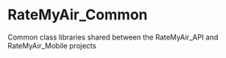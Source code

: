 # RateMyAir_Common
Common class libraries shared between the RateMyAir_API and RateMyAir_Mobile projects
